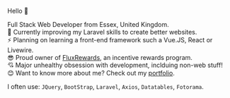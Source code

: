 Hello 👋


Full Stack Web Developer from Essex, United Kingdom. 
<br />
   🌱 Currently improving my Laravel skills to create better websites. <br />
   :zap: Planning on learning a front-end framework such a Vue.JS, React or Livewire. <br />
   :sunglasses: Proud owner of [FluxRewards](https://fluxrewards.com), an incentive rewards program. <br />
   :cupid: Major unhealthy obsession with development, inclduing non-web stuff! <br />
   :blush: Want to know more about me? Check out my [portfolio](https://jroffey.me). <br />

I often use: `JQuery`, `BootStrap`, `Laravel`, `Axios`, `Datatables`, `Fotorama`.
